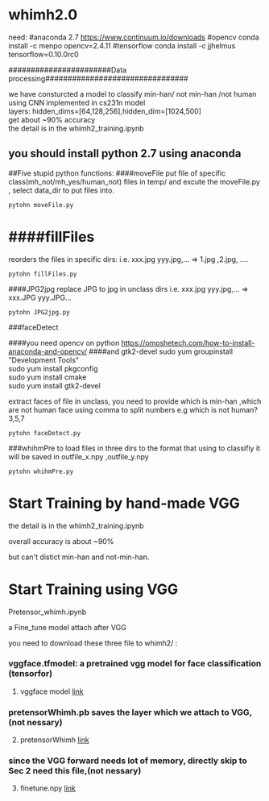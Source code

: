 # whimh2.0
need:
#anaconda 2.7
https://www.continuum.io/downloads
#opencv
conda install -c menpo opencv=2.4.11
#tensorflow
conda install -c jjhelmus tensorflow=0.10.0rc0


#######################Data processing################################

we have consturcted a model to classify min-han/ not min-han /not human  
using CNN implemented in cs231n model  
layers: hidden_dims=[64,128,256],hidden_dim=[1024,500]   
get about ~90% accuracy  
the detail is in the whimh2_training.ipynb  
## you should install python 2.7 using anaconda
##Five stupid python functions:
####moveFile
put file of specific class(mh_not/mh_yes/human_not) files in temp/ 
and excute the moveFile.py , select data_dir to put files into.
```
pytohn moveFile.py
```
####fillFiles
=========
reorders the files in specific dirs:
i.e. xxx.jpg yyy.jpg,... => 1.jpg ,2.jpg, ....
```
pytohn fillFiles.py
```
####JPG2jpg
replace JPG to jpg in unclass dirs
i.e. xxx.jpg yyy.jpg,... =>  xxx.JPG yyy.JPG...
```
pytohn JPG2jpg.py
```

###faceDetect

####you need opencv on python
https://omoshetech.com/how-to-install-anaconda-and-opencv/
####and gtk2-devel
sudo yum groupinstall "Development Tools"  
sudo yum install pkgconfig  
sudo yum install cmake  
sudo yum install gtk2-devel  


extract faces of file in unclass, you need to provide
which is min-han ,which are not human face
using comma to split numbers
e.g
which is not human?
3,5,7
```
pytohn faceDetect.py
```

###whihmPre
to load files in three dirs to the format that using to classifiy
it will be saved in outfile_x.npy ,outfile_y.npy
```
pytohn whihmPre.py
```


Start Training by hand-made VGG
=======================================

the detail is in the whimh2_training.ipynb

overall accuracy is about ~90% 

but can't distict min-han and not-min-han.


Start Training using VGG
===================================

Pretensor_whimh.ipynb

a Fine_tune model attach after VGG

you need to download these three file to whimh2/ :
### vggface.tfmodel: a pretrained vgg model for face classification (tensorfor)
1. vggface model [link](https://drive.google.com/file/d/0BxRU7n3UdSpqNXZ4RlBEN2E0dzg/view?usp=sharing)
### pretensorWhimh.pb saves the layer which we attach to VGG, (not nessary)
2. pretensorWhimh [link](https://drive.google.com/file/d/0BxRU7n3UdSpqbGdVYzNpNzNDYXc/view?usp=sharing)

### since the VGG forward needs lot of memory, directly skip to Sec 2 need this file,(not nessary)
3. finetune.npy [link](https://drive.google.com/file/d/0BxRU7n3UdSpqNFI2LVRPN1VhQjA/view?usp=sharing)



